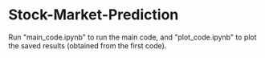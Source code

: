 # Stock-Market-Prediction

Run "main_code.ipynb" to run the main code, and "plot_code.ipynb" to plot the saved results (obtained from the first code).
